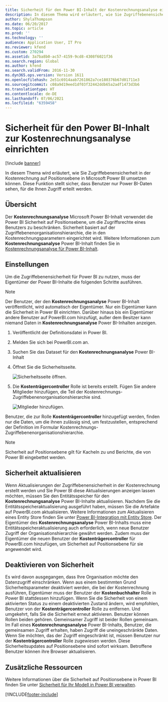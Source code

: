 ```yaml
---
title: Sicherheit für den Power BI-Inhalt der Kostenrechnungsanalyse einrichten
description: In diesem Thema wird erläutert, wie Sie Zugriffebenensicherheit in der Kostenrechnung auf Positionsebene in Microsoft Power BI umsetzen können.
author: ShylaThompson
ms.date: 06/20/2017
ms.topic: article
ms.prod: ''
ms.technology: ''
audience: Application User, IT Pro
ms.reviewer: kfend
ms.custom: 270294
ms.assetid: 3a7ba8b0-ac57-4159-9cd8-4308f6021f36
ms.search.region: Global
ms.author: kfend
ms.search.validFrom: 2016-11-30
ms.dyn365.ops.version: Version 1611
ms.openlocfilehash: 2e51c6914aab7261862a7ce180376b67d01711e3
ms.sourcegitcommit: c08a9d19eed1df03f32442ddb65a2adf1473d3b6
ms.translationtype: HT
ms.contentlocale: de-DE
ms.lasthandoff: 07/06/2021
ms.locfileid: "6359458"
---
```

# <a name="set-up-security-for-the-cost-accounting-analysis-power-bi-content"></a>Sicherheit für den Power BI-Inhalt zur Kostenrechnungsanalyse einrichten

[!include [banner](../includes/banner.md)]

In diesem Thema wird erläutert, wie Sie Zugriffebenensicherheit in der Kostenrechnung auf Positionsebene in Microsoft Power BI umsetzen können. Diese Funktion stellt sicher, dass Benutzer nur Power BI-Daten sehen, für die Ihnen Zugriff erteilt werden.

## <a name="overview"></a>Übersicht

Der **Kostenrechnungsanalyse** Microsoft Power BI-Inhalt verwendet die Power BI Sicherheit auf Positionsebene, um die Zugriffsrechte eines Benutzers zu beschränken. Sicherheit basiert auf der Zugriffebenenorganisationshierarchie, die in den Kostenrechnungsparametern eingerichtet wird. Weitere Informationen zum **Kostenrechnungsanalyse** Power BI-Inhalt finden Sie in [Kostenrechnungsanalyse für Power BI-Inhalt](cost-accounting-analysis-content-pack.md).

## <a name="setup"></a>Einstellungen
Um die Zugriffebenensicherheit für Power BI zu nutzen, muss der Eigentümer der Power BI-Inhalte die folgenden Schritte ausführen.

> [!NOTE]
> Der Benutzer, der den **Kostenrechnungsanalyse** Power BI-Inhalt veröffentlicht, wird automatisch der Eigentümer. Nur ein Eigentümer kann die Sicherheit in Power BI einrichten. Darüber hinaus bis ein Eigentümer andere Benutzer auf PowerBI.com hinzufügt, außer dem Besitzer kann niemand Daten in **Kostenrechnungsanalyse** Power BI-Inhalten anzeigen.

1. Veröffentlicht der Definitionsdatei in Power BI.
2. Melden Sie sich bei PowerBI.com an.
3. Suchen Sie das Dataset für den **Kostenrechnungsanalyse** Power BI-Inhalt
4. Öffnet Sie die Sicherheitsseite.

    ![Sicherheitsseite öffnen.](./media/CA-picture-1.png)

5. Die **Kostenträgercontroller** Rolle ist bereits erstellt. Fügen Sie andere Mitglieder hinzufügen, die Teil der Kostenrechnungs-Zugriffebenenorganisationshierarchie sind.

    ![Mitglieder hinzufügen.](./media/CA-picture-2.png)

Benutzer, die zur Rolle **Kostenträgercontroller** hinzugefügt werden, finden nur die Daten, um die ihnen zulässig sind, um festzustellen, entsprechend der Definition im Formular Kostenrechnungs-Zugriffebenenorganisationshierarchie.

> [!NOTE]
> Sicherheit auf Positionsebene gilt für Kacheln zu und Berichte, die von Power BI eingebettet werden.

## <a name="updating-security"></a>Sicherheit aktualisieren
Wenn Aktualisierungen der Zugriffebenensicherheit in der Kostenrechnung erstellt werden und Sie Power BI diese Aktualisierungen anzeigen lassen möchten, müssen Sie den Entitätsspeicher für den **Kostenrechnungsanalyse** Power BI-Inhalte aktualisieren. Nachdem Sie die Entitätsspeicheraktualisierung ausgeführt haben, müssen Sie die Artefakte auf PowerBI.com aktualisieren. Weitere Informationen zum Aktualisieren eines Entity Store finden Sie unter [Power BI-Integration mit Entity Store](power-bi-integration-entity-store.md#update-entity-store). Der Eigentümer des **Kostenrechnungsanalyse** Power BI-Inhalts muss eine Entitätsspeicheraktualisierung auch erforderlich, wenn neue Benutzer Zugriff der Organisationshierarchie gewährt werden. Zudem muss der Eigentümer die neuen Benutzer der **Kostenträgercontroller** für PowerBI.com hinzufügen, um Sicherheit auf Positionsebene für sie angewendet wird.

## <a name="disabling-security"></a>Deaktivieren von Sicherheit
Es wird davon ausgegangen, dass Ihre Organisation möchte den Datenzugriff einschränken. Wenn aus einem bestimmten Grund Sicherheitsparameter deaktiviert werden, die bei der Kostenrechnung ausführen, Eigentümer muss der Benutzer der **Kostenbuchhalter** Rolle in Power BI stattdessen hinzufügen. Wenn Sie die Sicherheit von einem aktivierten Status zu einem deaktivierten Zustand ändern, wird empfohlen, Benutzer von der **Kostenträgercontroller** Rolle zu entfernen. Und umgekehrt, falls Sie die Sicherheit erneut aktivieren. Benutzer können Rollen beiden gehören. Gemeinsamer Zugriff ist beider Rollen gemeinsam. Im Fall eines **Kostenrechnungsanalyse** Power BI-Inhalts, Benutzer, die gemeinsamen Zugriff erhalten, haben Zugriff die uneingeschränkte Daten. Wenn Sie möchten, das der Zugriff eingeschränkt ist, müssen Benutzer nur der **Kostenträgercontroller** Rolle zugewiesen werden. Diese Sicherheitsupdates auf Positionsebene sind sofort wirksam. Betroffene Benutzer können ihre Browser aktualisieren.

## <a name="additional-resources"></a>Zusätzliche Ressourcen
Weitere Informationen über die Sicherheit auf Positionsebene in Power BI finden Sie unter [Sicherheit für Ihr Modell in Power BI verwalten](https://powerbi.microsoft.com/documentation/powerbi-admin-rls/#manage-security-on-your-model).


[!INCLUDE[footer-include](../../../includes/footer-banner.md)]